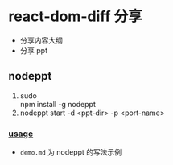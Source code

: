 # react-dom-diff 分享

- 分享内容大纲
- 分享 ppt

## nodeppt

1. sudo 	
npm install -g nodeppt
2. nodeppt start -d \<ppt-dir\> -p \<port-name\>

### [usage](https://github.com/ksky521/nodePPT?spm=a2c4e.11153940.blogcont25742.3.768562c3yOgGQY)

- `demo.md` 为 nodeppt 的写法示例
